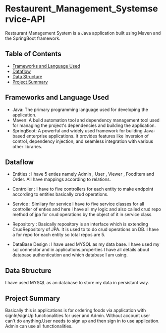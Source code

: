 # Restaurent_Management_Systemservice-API
Restaurant Management System is a Java application built using Maven and the SpringBoot framework.

## Table of Contents

- [Frameworks and Language Used](#frameworks-and-language-used)
- [Dataflow](#dataflow)
- [Data Structure](#data-structure)
- [Project Summary](#project-summary)

## Frameworks and Language Used

- Java: The primary programming language used for developing the application.
- Maven: A build automation tool and dependency management tool used for managing the project's dependencies and building the application.
- SpringBoot: A powerful and widely used framework for building Java-based enterprise applications. It provides features like inversion of control, dependency injection, and seamless integration with various other libraries.

## Dataflow


* Entities : I have 5 enties namely Admin , User , Viewer , FoodItem and Order. All have mappings according to relations.
 
* Controller : I have to five controllers for each entity to make endpoint according to entities basically crud operations.

* Service : Similary for service I have to five service classes for all controller of enties and here I have all my logic and also called crud repo method of jpa for crud operations by the object of it in service class.

* Repository : Basically repository is an interface which is extending CrudRepository of JPA. It is used to to do crud operations on DB. I have a for repo for each entity so total repos are 5.

* DataBase Design : I have used MYSQL as my data base. I have used my sql connector and in applications.properties I have all details about database authentication and which database I am using.

## Data Structure

I have used MYSQL as an database to store my data in persistant way.

## Project Summary

Basically this is applications is for ordering foods via application with signIn/signUp functionalities for user and Admin. Without account user can't do anything.User needs to sign up and then sign in to use application. Admin can use all functionalities.

